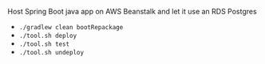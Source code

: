 Host Spring Boot java app on AWS Beanstalk and let it use an RDS Postgres

* `./gradlew clean bootRepackage`
* `./tool.sh deploy`
* `./tool.sh test`
* `./tool.sh undeploy`
